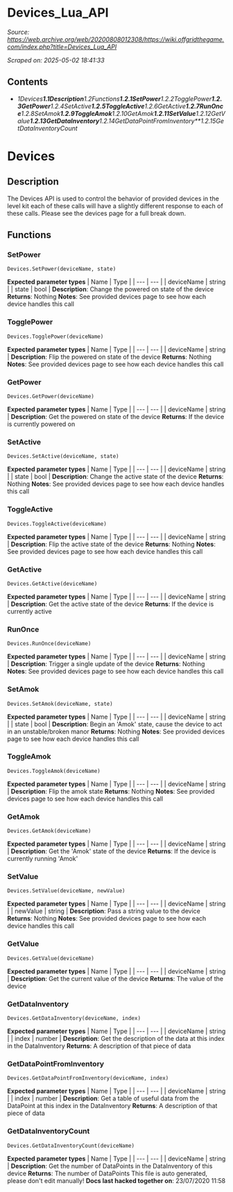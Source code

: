 # Devices_Lua_API

*Source: https://web.archive.org/web/20200808012308/https://wiki.offgridthegame.com/index.php?title=Devices_Lua_API*

*Scraped on: 2025-05-02 18:41:33*

## Contents
* *1Devices**1.1Description**1.2Functions**1.2.1SetPower**1.2.2TogglePower**1.2.3GetPower**1.2.4SetActive**1.2.5ToggleActive**1.2.6GetActive**1.2.7RunOnce**1.2.8SetAmok**1.2.9ToggleAmok**1.2.10GetAmok**1.2.11SetValue**1.2.12GetValue**1.2.13GetDataInventory**1.2.14GetDataPointFromInventory**1.2.15GetDataInventoryCount*
# Devices
## Description
The Devices API is used to control the behavior of provided devices in the level kit each of these calls will have a slightly different response to each of these calls.
					Please see the devices page for a full break down.
## Functions
### SetPower
```
Devices.SetPower(deviceName, state)
```
**Expected parameter types**
| Name | Type |
| --- | --- |
| deviceName | string |
| state | bool |
**Description**: Change the powered on state of the device
**Returns**: Nothing
**Notes**: See provided devices page to see how each device handles this call
### TogglePower
```
Devices.TogglePower(deviceName)
```
**Expected parameter types**
| Name | Type |
| --- | --- |
| deviceName | string |
**Description**: Flip the powered on state of the device
**Returns**: Nothing
**Notes**: See provided devices page to see how each device handles this call
### GetPower
```
Devices.GetPower(deviceName)
```
**Expected parameter types**
| Name | Type |
| --- | --- |
| deviceName | string |
**Description**: Get the powered on state of the device
**Returns**: If the device is currently powered on
### SetActive
```
Devices.SetActive(deviceName, state)
```
**Expected parameter types**
| Name | Type |
| --- | --- |
| deviceName | string |
| state | bool |
**Description**: Change the active state of the device
**Returns**: Nothing
**Notes**: See provided devices page to see how each device handles this call
### ToggleActive
```
Devices.ToggleActive(deviceName)
```
**Expected parameter types**
| Name | Type |
| --- | --- |
| deviceName | string |
**Description**: Flip the active state of the device
**Returns**: Nothing
**Notes**: See provided devices page to see how each device handles this call
### GetActive
```
Devices.GetActive(deviceName)
```
**Expected parameter types**
| Name | Type |
| --- | --- |
| deviceName | string |
**Description**: Get the active state of the device
**Returns**: If the device is currently active
### RunOnce
```
Devices.RunOnce(deviceName)
```
**Expected parameter types**
| Name | Type |
| --- | --- |
| deviceName | string |
**Description**: Trigger a single update of the device
**Returns**: Nothing
**Notes**: See provided devices page to see how each device handles this call
### SetAmok
```
Devices.SetAmok(deviceName, state)
```
**Expected parameter types**
| Name | Type |
| --- | --- |
| deviceName | string |
| state | bool |
**Description**: Begin an 'Amok' state, cause the device to act in an unstable/broken manor
**Returns**: Nothing
**Notes**: See provided devices page to see how each device handles this call
### ToggleAmok
```
Devices.ToggleAmok(deviceName)
```
**Expected parameter types**
| Name | Type |
| --- | --- |
| deviceName | string |
**Description**: Flip the amok state
**Returns**: Nothing
**Notes**: See provided devices page to see how each device handles this call
### GetAmok
```
Devices.GetAmok(deviceName)
```
**Expected parameter types**
| Name | Type |
| --- | --- |
| deviceName | string |
**Description**: Get the 'Amok' state of the device
**Returns**: If the device is currently running 'Amok'
### SetValue
```
Devices.SetValue(deviceName, newValue)
```
**Expected parameter types**
| Name | Type |
| --- | --- |
| deviceName | string |
| newValue | string |
**Description**: Pass a string value to the device
**Returns**: Nothing
**Notes**: See provided devices page to see how each device handles this call
### GetValue
```
Devices.GetValue(deviceName)
```
**Expected parameter types**
| Name | Type |
| --- | --- |
| deviceName | string |
**Description**: Get the current value of the device
**Returns**: The value of the device
### GetDataInventory
```
Devices.GetDataInventory(deviceName, index)
```
**Expected parameter types**
| Name | Type |
| --- | --- |
| deviceName | string |
| index | number |
**Description**: Get the description of the data at this index in the DataInventory
**Returns**: A description of that piece of data
### GetDataPointFromInventory
```
Devices.GetDataPointFromInventory(deviceName, index)
```
**Expected parameter types**
| Name | Type |
| --- | --- |
| deviceName | string |
| index | number |
**Description**: Get a table of useful data from the DataPoint at this index in the DataInventory
**Returns**: A description of that piece of data
### GetDataInventoryCount
```
Devices.GetDataInventoryCount(deviceName)
```
**Expected parameter types**
| Name | Type |
| --- | --- |
| deviceName | string |
**Description**: Get the number of DataPoints in the DataInventory of this device
**Returns**: The number of DataPoints
This file is auto generated, please don't edit manually!
**Docs last hacked together on**: 23/07/2020 11:58